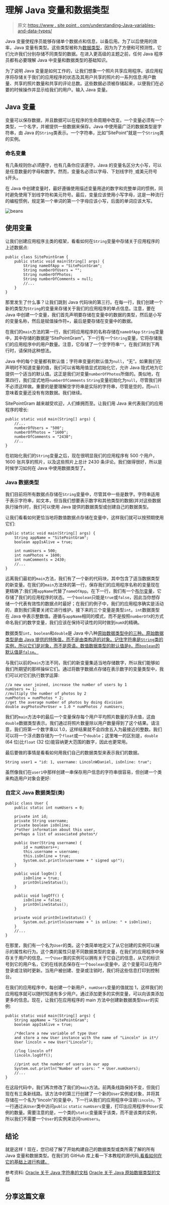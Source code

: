 # 理解 Java 变量和数据类型

> 原文:[https://www . site point . com/understanding-Java-variables-and-data-types/](https://www.sitepoint.com/understanding-java-variables-and-data-types/)

Java 变量使程序员能够存储单个数据点和信息，以备后用。为了以后使用的效率，Java 变量有类型。这些类型被称为[数据类型](https://www.sitepoint.com/typing-versus-dynamic-typing/)，因为为了方便和可预测性，它们允许我们分别存储不同类型的数据。在进入更高级的主题之前，任何 Java 程序员都有必要理解 Java 中变量和数据类型的基础知识。

为了说明 Java 变量是如何工作的，让我们想象一个照片共享应用程序。该应用程序将存储关于我们的应用程序的状态及其用户共享的照片的一系列信息:用户数量、共享的照片数量和共享的评论总数。这些数据必须被存储起来，以便我们在必要的时候操作并显示给我们的用户。输入 Java 变量。

## Java 变量

变量可以保存数据，并且数据可以在程序的生命周期中改变。一个变量必须有一个类型，一个名字，并被提供一些数据来保存。Java 中使用最广泛的数据类型是字符串，由 Java 的`String`类表示。一个字符串，比如“SitePoint”就是一个`String`类的实例。

### 命名变量

有几条规则你*必须*遵守，也有几条你应该遵守。Java 的变量名区分大小写，可以是任意数量的字母和数字。然而，变量名必须以字母、下划线字符`_`或美元符号`$`开头。

在 Java 中创建变量时，最好遵循使用描述变量用途的数字和完整单词的惯例，同时避免使用下划线字符和美元符号。最后，变量应该使用小写字母，这是一种流行的编程惯例，规定第一个单词的第一个字母应该小写，后面的单词应该大写。

![beans](../Images/561e2fd7ce05216d96a2bca452974e59.png)

## 使用变量

让我们创建应用程序主类的框架，看看如何在`String`变量中存储关于应用程序的上述数据点:

```
public class SitePointGram {
    public static void main(String[] args) {
        String nameOfApp = "SitePointGram";
        String numberOfUsers = "";
        String numberOfPhotos;
        String numberOfComments = null;
        //...
    }
} 
```

那里发生了什么事？让我们跳到 Java 代码块的第三行。在每一行，我们创建一个新的类型为`String`的变量来存储关于我们的应用程序的单点信息。注意，要在 Java 中创建一个变量，我们首先声明要存储在变量中的数据的类型，然后是小写的变量名称，然后是赋值操作符`=`，最后是要存储在变量中的数据。

在我们的`main`方法的第一行，我们将应用程序的名称存储在`nameOfApp` `String`变量中，其中存储的数据是“SitePointGram”。下一行有一个`String`变量，它将存储我们的应用程序中的用户数量。注意，它存储了一个空字符串`""`。在我们转到下两行时，请保持这种想法。

Java 中的每个变量都有默认值；字符串变量的默认值为`null`，“无”。如果我们在声明时不知道变量的值，我们可以省略用值显式初始化它，允许 Java 隐式地为它提供一个适当的默认值。这正是我们对变量`numberOfPhotos`所做的。类似地，在第四行，我们显式地将`numberOfComments` `String`变量初始化为`null`，尽管我们并不必须这样做。重要的是要理解空字符串是实际的字符串，尽管是空的，而`null`意味着变量还没有有效数据。我们继续。

SitePointGram 越来越受欢迎，人们蜂拥而至。让我们用 Java 来代表我们的应用程序的增长:

```
public static void main(String[] args) {
    //...
    numberOfUsers = "500";
    numberOfPhotos = "1600";
    numberOfComments = "2430";
    //..
} 
```

在初始化我们的`String`变量之后，现在很明显我们的应用程序有 500 个用户，1600 张共享的照片，以及这些照片上总计 2430 条评论。我们做得很好，所以是时候学习如何在 Java 中使用数据类型了。

### Java 数据类型

我们目前将所有数据点存储在`String`变量中，尽管其中一些是数字。字符串适用于表示字符串，如文本，但当我们想要表示数字和其他类型的数据(并对这些数据执行操作)时，我们可以使用 Java 提供的数据类型或创建自己的数据类型。

让我们看看如何更恰当地将数值数据点存储在变量中，这样我们就可以按预期使用它们:

```
public static void main(String[] args) {
    String appName = "SitePointGram";
    boolean appIsAlive = true;

    int numUsers = 500;
    int numPhotos = 1600;
    int numComments = 2430;
    //...
} 
```

远离我们最初的`main`方法，我们有了一个新的代码块，其中包含了适当数据类型的新变量。在我们的`main`方法体的第一行，保存我们的应用程序名称的变量现在更精确了:我们用`appName`代替了`nameOfApp`。在下一行，我们有一个[布尔变量](https://www.sitepoint.com/boolean-data-type/)，它存储了我们的应用程序的状态。一个`boolean`只能是`true`或`false`，因此当你想存储一个代表有效性的数据点时最好；在我们的例子中，我们的应用程序确实是活动的，直到我们需要关闭它进行维护。接下来的三个变量是类型`int`。`int`数据类型在 Java 中表示整数值。遵循与`appName`相同的模式，而不是按照`numberOfX`的方式命名我们的数字变量，我们应该在保持可读性的同时做到`numX`的精确。

数据类型`int`、`boolean`和`double`是 Java 中八种[原始数据类型中的三种。原始数据类型是由 Java 提供的特殊值，而不是由类构造的对象。记住字符串是`String`类的实例，所以它们是对象，而不是原语。数值数据类型的默认值是`0`，而`boolean`的默认值是`false`。](https://docs.oracle.com/javase/tutorial/java/nutsandbolts/datatypes.html)

与我们以前的`main`方法不同，我们的新变量集适当地存储数字，所以我们能够如我们所期望的那样操纵它们。通过将数字数据点存储在表示数字的变量类型中，我们可以对它们执行数学运算:

```
//a new user joined, increase the number of users by 1
numUsers += 1;
//multiply the number of photos by 2
numPhotos = numPhotos * 2;
//get the average number of photos by doing division
double avgPhotosPerUser = 1.0 * numPhotos / numUsers; 
```

我们的`main`方法中的最后一个变量保存每个用户平均照片数量的浮点值，这由`double`数据类型表示。我们通过将照片数量除以用户数量得到了这个结果。请注意，我们将第一个数字乘以 1.0，这样结果就不会四舍五入为最接近的整数。我们可以将一个浮点数存储为一个`float`或一个`double`；这里唯一的区别是，`double` (64 位)比`float` (32 位)能容纳更大范围的数字，因此也更常用。

最后要做的事情是看看如何用我们自己的数据类型来表示我们的数据。

```
String user1 = "id: 1, username: LincolnWDaniel, isOnline: true"; 
```

虽然像我们在`user1`中那样创建一串保存用户信息的字符串很容易，但创建一个类来构造用户对象会更好:

### 自定义 Java 数据类型(类)

```
public class User {
    public static int numUsers = 0;

    private int id;
    private String username;
    private boolean isOnline;
    /*other information about this user,
    perhaps a list of associated photos*/

    public User(String username) {
        id = numUsers++;
        this.username = username;
        this.isOnline = true;
        System.out.println(username + " signed up!");
    }

    public void logOn() { 
        isOnline = true; 
        printOnlineStatus();
    }

    public void logOff() { 
        isOnline = false; 
        printOnlineStatus();
    }

    private void printOnlineStatus() {
        System.out.println(username + " is online: " + isOnline);
    }
    //...
} 
```

在那里，我们有一个名为`User`的类。这个类简单地定义了从它创建的实例可以展示的属性和行为。这个类的属性只是不同数据类型的变量，在我们的应用程序中保存关于用户的信息。一个`User`类的实例可以拥有关于它自己的信息，从它的标识号到它的用户名，它的在线状态保存在一个`boolean`变量中，这个变量可以在用户登录或注销时更新。当用户被创建、登录或注销时，我们将这些信息打印到控制台。

在我们的应用程序中，每创建一个新用户，`numUsers`变量的值就加 1，这样我们的应用程序就可以随时知道有多少用户。通过添加更多的实例变量，可以向该类添加更多的信息。现在，让我们在应用程序的 main 方法中创建新数据类型`User`的实例:

```
public static void main(String[] args) {
    String appName = "SitePointGram";
    boolean appIsAlive = true;

    /*declare a new variable of type User 
    and store a new User instance with the name of "Lincoln" in it*/
    User lincoln = new User("Lincoln");

    //log lincoln off
    lincoln.logOff();

    //print out the number of users in our app
    System.out.println("Number of users: " + User.numUsers);
    //...
} 
```

在这段代码中，我们再次修改了我们的`main`方法。前两条线路保持不变，但我们现在有三条新线路。该方法中的第三行创建了一个新的`User`实例或对象，并将其存储在一个名为“lincoln”的变量中，下一行从我们的应用程序中注销`lincoln`，下一行通过从`User`类中访问`public` `static` `numUsers`变量，打印出应用程序中`User`实例的数量。需要注意的是，一个类的`static`变量属于该类，而不是该类的实例，所以我们不需要一个`User`的实例来访问`numUsers`。

## 结论

就是这样！现在，您已经了解了开始构建自己的数据类型或类所需了解的所有 Java 变量和数据类型。在我们的 GitHub 库上看一下本教程的源代码[,看看如何在它的基础上进行构建。](https://github.com/sitepoint-editors/sitepoint-java-variables-datatypes)

参考资料:
[Oracle 关于 Java 字符串的文档](https://docs.oracle.com/javase/7/docs/api/java/lang/String.html)
[Oracle 关于 Java 原始数据类型的文档](https://docs.oracle.com/javase/tutorial/java/nutsandbolts/datatypes.html)

## 分享这篇文章
